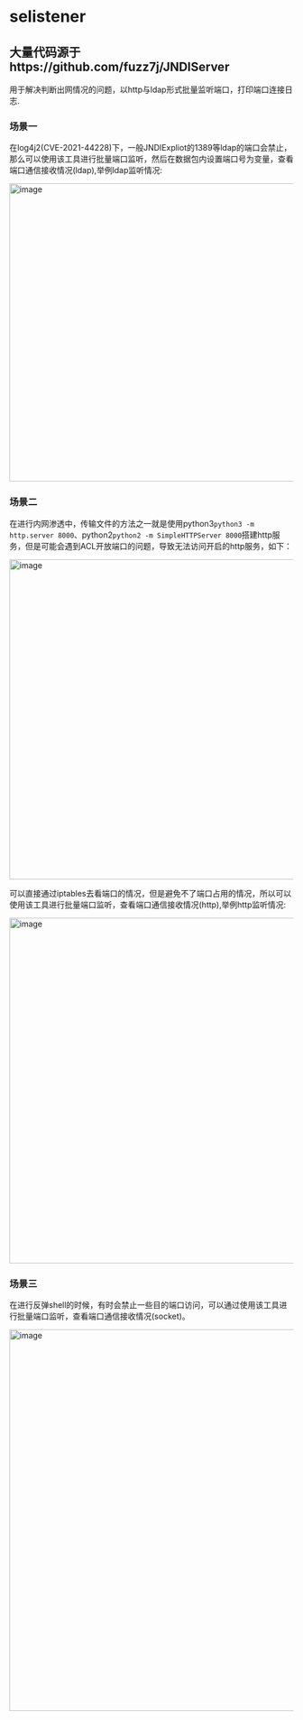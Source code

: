 # selistener
## 大量代码源于https://github.com/fuzz7j/JNDIServer

用于解决判断出网情况的问题，以http与ldap形式批量监听端口，打印端口连接日志.



### 场景一

在log4j2(CVE-2021-44228)下，一般JNDIExpliot的1389等ldap的端口会禁止，那么可以使用该工具进行批量端口监听，然后在数据包内设置端口号为变量，查看端口通信接收情况(ldap),举例ldap监听情况:

<img width="529" alt="image" src="https://user-images.githubusercontent.com/48286013/212856092-7b326382-9116-48b8-93c8-77eac229c6e7.png">


### 场景二

在进行内网渗透中，传输文件的方法之一就是使用python3`python3 -m http.server 8000`、python2`python2 -m SimpleHTTPServer 8000`搭建http服务，但是可能会遇到ACL开放端口的问题，导致无法访问开启的http服务，如下：

<img width="568" alt="image" src="https://user-images.githubusercontent.com/48286013/212814647-881e705a-5b96-4ab7-830b-ecaa2c6bf7bc.png">

可以直接通过iptables去看端口的情况，但是避免不了端口占用的情况，所以可以使用该工具进行批量端口监听，查看端口通信接收情况(http),举例http监听情况:

<img width="613" alt="image" src="https://user-images.githubusercontent.com/48286013/212856583-f43dbb7e-2ce4-446d-92d5-5c7c3da322fd.png">


### 场景三

在进行反弹shell的时候，有时会禁止一些目的端口访问，可以通过使用该工具进行批量端口监听，查看端口通信接收情况(socket)。

<img width="677" alt="image" src="https://user-images.githubusercontent.com/48286013/212856726-342c12e5-b1e9-4a6d-a47c-04b91a8785c1.png">
